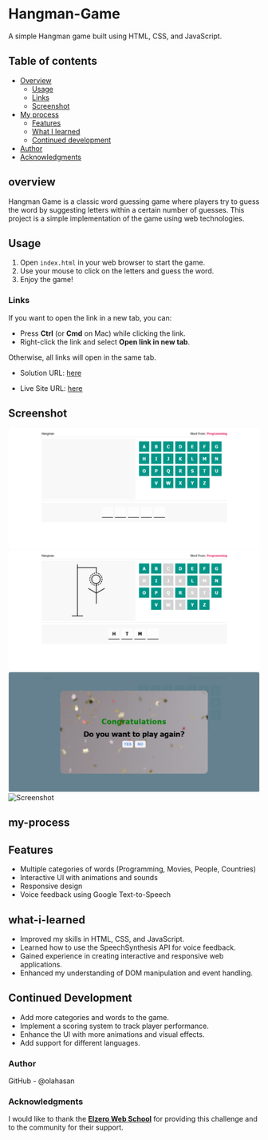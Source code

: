 
# Hangman-Game
A simple Hangman game built using HTML, CSS, and JavaScript.

## Table of contents

- [Overview](#overview)
  - [Usage](#Usage)
  - [Links](#links)
  - [Screenshot](#Screenshot)
- [My process](#my-process)
  - [Features](#Features)
  - [What I learned](#what-i-learned)
  - [Continued development](#continued-development)
- [Author](#author)
- [Acknowledgments](#Acknowledgments)


## overview
Hangman Game is a classic word guessing game where players try to guess the word by suggesting letters within a certain number of guesses. This project is a simple implementation of the game using web technologies.

## Usage
1. Open `index.html` in your web browser to start the game.
2. Use your mouse to click on the letters and guess the word.
3. Enjoy the game!

### Links

If you want to open the link in a new tab, you can:

- Press **Ctrl** (or **Cmd** on Mac) while clicking the link.
- Right-click the link and select **Open link in new tab**.

Otherwise, all links will open in the same tab.


- Solution URL: [here](https://github.com/olahasan/Hangman-Game)

- Live Site URL: [here](https://olahasan.github.io/Hangman-Game/)

 ## Screenshot
 
![Screenshot](./images/screenshot.png)
![Screenshot](./images/screenshot2.png)
![Screenshot](./images/screenshot33.png)
![Screenshot](./images/screenshot44.png)

## my-process

## Features
- Multiple categories of words (Programming, Movies, People, Countries)
- Interactive UI with animations and sounds
- Responsive design
- Voice feedback using Google Text-to-Speech

## what-i-learned
- Improved my skills in HTML, CSS, and JavaScript.
- Learned how to use the SpeechSynthesis API for voice feedback.
- Gained experience in creating interactive and responsive web applications.
- Enhanced my understanding of DOM manipulation and event handling.

## Continued Development
- Add more categories and words to the game.
- Implement a scoring system to track player performance.
- Enhance the UI with more animations and visual effects.
- Add support for different languages.


### Author

GitHub - @olahasan

### Acknowledgments

I would like to thank the **[Elzero Web School](https://elzero.org/)** for providing this challenge and to the community for their support.

